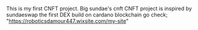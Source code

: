 

This is my first CNFT project.
Big sundae's cnft CNFT project is inspired by sundaeswap the first DEX build on cardano blockchain
go check; "https://roboticsdamour447.wixsite.com/my-site"
